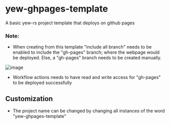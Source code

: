 # yew-ghpages-template

A basic yew-rs project template that deploys on github pages

### Note:
- When creating from this template "include all branch" needs to be enabled to include the "gh-pages" branch; where the webpage would be deployed. Else, a "gh-pages" branch needs to be created manually.


![image](https://user-images.githubusercontent.com/82770369/168636718-63cb1090-f8a2-45f2-952e-4406d5131ff0.png)


- Workflow actions needs to have read and write access for "gh-pages" to be deployed successfully



## Customization

- The project name can be changed by changing all instances of the word "yew-ghpages-template"
